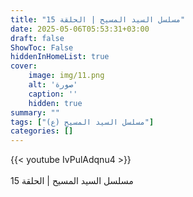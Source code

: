 ```yaml
---
title: "مسلسل السيد المسيح | الحلقة 15"
date: 2025-05-06T05:53:31+03:00
draft: false
ShowToc: False
hiddenInHomeList: true
cover:
    image: img/11.png
    alt: 'صورة'
    caption: ''
    hidden: true
summary: ""
tags: ["مسلسل السيد المسيح (ع)"]
categories: []
---
```


{{< youtube IvPulAdqnu4 >}}  
<br>
مسلسل السيد المسيح | الحلقة 15
